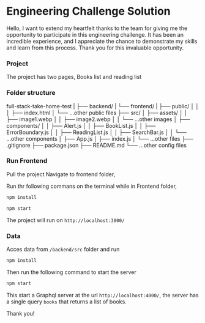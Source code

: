 

# Engineering Challenge Solution

Hello,
I want to extend my heartfelt thanks to the team for giving me the opportunity to participate in this engineering challenge. It has been an incredible experience, and I appreciate the chance to demonstrate my skills and learn from this process. Thank you for this invaluable opportunity.

### Project

The project has two pages, Books list and reading list
### Folder structure
full-stack-take-home-test
                |
                ├── backend/
                |
                └── frontend/
                    |
                    ├── public/
                    │   │   
                    │   ├── index.html
                    │   └── ...other public files
                    ├── src/
                    │   ├── assets/
                    │   │   ├── image1.webp
                    │   │   ├── image2.webp
                    │   │   └── ...other images
                    │   ├── components/
                    │   │   ├── Alert.js
                    │   │   ├── BookList.js
                    │   │   ├── ErrorBoundary.js
                    │   │   ├── ReadingList.js
                    │   │   ├── SearchBar.js
                    │   │   └── ...other components
                    │   ├── App.js
                    │   ├── index.js
                    │   └── ...other files
                    ├── .gitignore
                    ├── package.json
                    ├── README.md
                    └── ...other config files



### Run Frontend

Pull the project
Navigate to frontend folder,

Run thr following commans on the terminal while in Frontend folder,

```bash
npm install
```

```bash
npm start
```
The project will run on `http://localhost:3000/`
### Data
Acces data from `/backend/src` folder and run

```bash
npm install
```

Then run the following command to start the server

```bash
npm start
```

This start a Graphql server at the url `http://localhost:4000/`, the server has a single query `books` that returns a list of books. 

Thank you!



